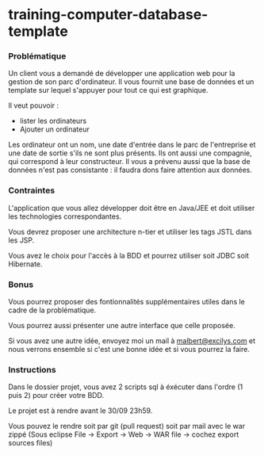 training-computer-database-template
============================

### Problématique
Un client vous a demandé de développer une application web pour la gestion de son parc d'ordinateur. Il vous fournit une base de données et un template sur lequel s'appuyer pour tout ce qui est graphique.

Il veut pouvoir :
* lister les ordinateurs
* Ajouter un ordinateur

Les ordinateur ont un nom, une date d'entrée dans le parc de l'entreprise et une date de sortie s'ils ne sont plus présents. Ils ont aussi une compagnie, qui correspond à leur constructeur. Il vous a prévenu aussi que la base de données n'est pas consistante : il faudra dons faire attention aux données.

### Contraintes
L'application que vous allez développer doit être en Java/JEE et doit utiliser les technologies correspondantes.

Vous devrez proposer une architecture n-tier et utiliser les tags JSTL dans les JSP.

Vous avez le choix pour l'accès à la BDD et pourrez utiliser soit JDBC soit Hibernate.

### Bonus
Vous pourrez proposer des fontionnalités supplémentaires utiles dans le cadre de la problématique.

Vous pourrez aussi présenter une autre interface que celle proposée.

Si vous avez une autre idée, envoyez moi un mail à malbert@excilys.com et nous verrons ensemble si c'est une bonne idée et si vous pourrez la faire.

### Instructions
Dans le dossier projet, vous avez 2 scripts sql à éxécuter dans l'ordre (1 puis 2) pour créer votre BDD.

Le projet est à rendre avant le 30/09 23h59.

Vous pouvez le rendre soit par git (pull request) soit par mail avec le war zippé (Sous eclipse File -> Export -> Web -> WAR file -> cochez export sources files)